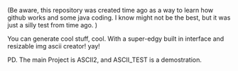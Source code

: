 (Be aware, this repository was created time ago as a way to learn how github works and some java coding. I know might not be the best, but it was just a silly test from time ago. )

You can generate cool stuff, cool.
With a super-edgy built in interface and resizable img ascii creator!
yay!

PD. The main Project is ASCII2, and ASCII_TEST is a demostration.


